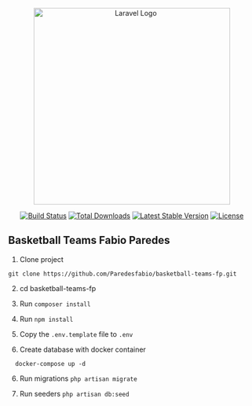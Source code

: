 <p align="center"><a href="https://laravel.com" target="_blank"><img src="https://raw.githubusercontent.com/laravel/art/master/logo-lockup/5%20SVG/2%20CMYK/1%20Full%20Color/laravel-logolockup-cmyk-red.svg" width="400" alt="Laravel Logo"></a></p>

<p align="center">
<a href="https://github.com/laravel/framework/actions"><img src="https://github.com/laravel/framework/workflows/tests/badge.svg" alt="Build Status"></a>
<a href="https://packagist.org/packages/laravel/framework"><img src="https://img.shields.io/packagist/dt/laravel/framework" alt="Total Downloads"></a>
<a href="https://packagist.org/packages/laravel/framework"><img src="https://img.shields.io/packagist/v/laravel/framework" alt="Latest Stable Version"></a>
<a href="https://packagist.org/packages/laravel/framework"><img src="https://img.shields.io/packagist/l/laravel/framework" alt="License"></a>
</p>

## Basketball Teams Fabio Paredes

1. Clone project
```
git clone https://github.com/Paredesfabio/basketball-teams-fp.git
```

2. cd basketball-teams-fp

3. Run ```composer install```

4. Run ```npm install```

4. Copy the ```.env.template``` file  to ```.env```

5. Create database with docker container
```
  docker-compose up -d
```

6. Run migrations ```php artisan migrate```

7. Run seeders ```php artisan db:seed```

